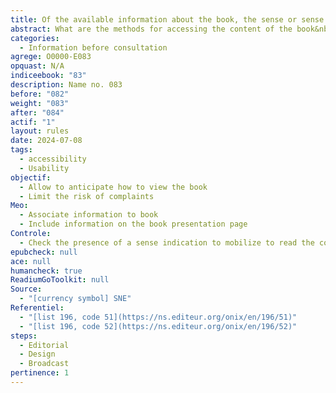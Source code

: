 ```yaml
---
title: Of the available information about the book, the sense or sense to mobilize to view the content integrity is or are indicated
abstract: What are the methods for accessing the content of the book&nbsp;? Do I need to mobilize&nbsp; visual sense? Auditive&nbsp;? Will assistive technology be used&nbsp;? These are all questions that need to be answered prior to the effective consultation.
categories:
  - Information before consultation
agrege: O0000-E083
opquast: N/A
indiceebook: "83"
description: Name no. 083
before: "082"
weight: "083"
after: "084"
actif: "1"
layout: rules
date: 2024-07-08
tags:
  - accessibility
  - Usability
objectif:
  - Allow to anticipate how to view the book
  - Limit the risk of complaints
Meo:
  - Associate information to book
  - Include information on the book presentation page
Controle:
  - Check the presence of a sense indication to mobilize to read the content integrity.
epubcheck: null
ace: null
humancheck: true
ReadiumGoToolkit: null
Source:
  - "[currency symbol] SNE"
Referentiel:
  - "[list 196, code 51](https://ns.editeur.org/onix/en/196/51)"
  - "[list 196, code 52](https://ns.editeur.org/onix/en/196/52)"
steps:
  - Editorial
  - Design
  - Broadcast
pertinence: 1
---
```

